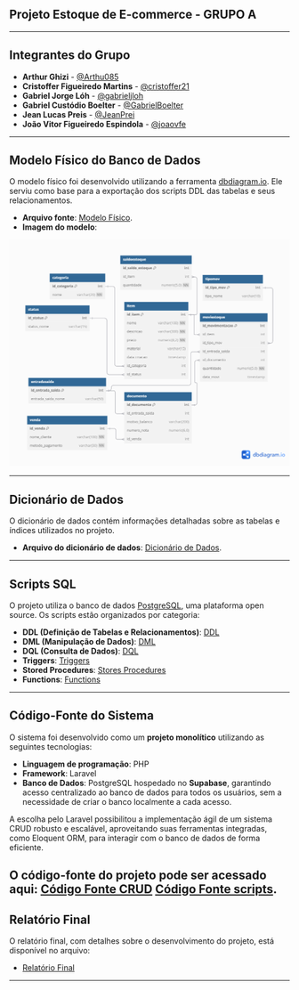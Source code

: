
## Projeto Estoque de E-commerce - GRUPO A

---

## **Integrantes do Grupo**
- **Arthur Ghizi** - [@Arthu085](https://github.com/Arthu085)  
- **Cristoffer Figueiredo Martins** - [@cristoffer21](https://github.com/cristoffer21)  
- **Gabriel Jorge Lóh** - [@gabrieljloh](https://github.com/gabrieljloh)  
- **Gabriel Custódio Boelter** - [@GabrielBoelter](https://github.com/GabrielBoelter)  
- **Jean Lucas Preis** - [@JeanPrei](https://github.com/JeanPrei)  
- **João Vitor Figueiredo Espindola** - [@joaovfe](https://github.com/joaovfe)  

---

## **Modelo Físico do Banco de Dados**

O modelo físico foi desenvolvido utilizando a ferramenta [dbdiagram.io](https://dbdiagram.io/). Ele serviu como base para a exportação dos scripts DDL das tabelas e seus relacionamentos.  

- **Arquivo fonte**: [Modelo Físico](https://dbdiagram.io/d/673537f4e9daa85aca608249).  
- **Imagem do modelo**:  

![Modelo Físico do Banco de Dados](images/Untitled.png)  

---

## **Dicionário de Dados**

O dicionário de dados contém informações detalhadas sobre as tabelas e índices utilizados no projeto.  
- **Arquivo do dicionário de dados**: [Dicionário de Dados](https://github.com/gabrieljloh/StoreStocker/blob/main/dicionario_dados/dicionario_dados%20final.xlsx).

---

## **Scripts SQL**

O projeto utiliza o banco de dados [PostgreSQL](https://www.postgresql.org/download/), uma plataforma open source. Os scripts estão organizados por categoria:  

- **DDL (Definição de Tabelas e Relacionamentos)**: [DDL](https://github.com/gabrieljloh/StoreStocker/blob/main/scripts_sql/script_DDL.sql)    
- **DML (Manipulação de Dados)**: [DML](https://github.com/gabrieljloh/StoreStocker/blob/main/scripts_sql/script_DML.sql)
- **DQL (Consulta de Dados)**: [DQL](https://github.com/gabrieljloh/StoreStocker/blob/main/scripts_sql/script_DQL.sql) 
- **Triggers**: [Triggers](https://github.com/gabrieljloh/StoreStocker/blob/main/scripts_sql/triggers.sql)  
- **Stored Procedures**: [Stores Procedures](https://github.com/gabrieljloh/StoreStocker/blob/main/scripts_sql/stored_procedures.sql)  
- **Functions**: [Functions](https://github.com/gabrieljloh/StoreStocker/blob/main/scripts_sql/functions.sql)  

---

## **Código-Fonte do Sistema**

O sistema foi desenvolvido como um **projeto monolítico** utilizando as seguintes tecnologias:  
- **Linguagem de programação**: PHP  
- **Framework**: Laravel  
- **Banco de Dados**: PostgreSQL hospedado no **Supabase**, garantindo acesso centralizado ao banco de dados para todos os usuários, sem a necessidade de criar o banco localmente a cada acesso.  

A escolha pelo Laravel possibilitou a implementação ágil de um sistema CRUD robusto e escalável, aproveitando suas ferramentas integradas, como Eloquent ORM, para interagir com o banco de dados de forma eficiente.

O código-fonte do projeto pode ser acessado aqui: [Código Fonte CRUD](https://github.com/joaovfe/Estoque) [Código Fonte scripts](https://github.com/gabrieljloh/StoreStocker).  
---

## **Relatório Final**

O relatório final, com detalhes sobre o desenvolvimento do projeto, está disponível no arquivo:  
- [Relatório Final](https://github.com/gabrieljloh/StoreStocker/blob/main/relatorio/StoreStocker%20-%20Estoque%20para%20E-commerce.docx)  

---
